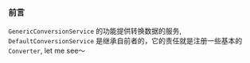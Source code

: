 ### 前言

`GenericConversionService` 的功能提供转换数据的服务, `DefaultConversionService` 是继承自前者的，它的责任就是注册一些基本的`Converter`,  let me see～

